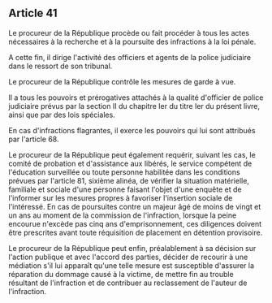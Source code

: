 Article 41
----
Le procureur de la République procède ou fait procéder à tous les actes
nécessaires à la recherche et à la poursuite des infractions à la loi pénale.

A cette fin, il dirige l'activité des officiers et agents de la police
judiciaire dans le ressort de son tribunal.

Le procureur de la République contrôle les mesures de garde à vue.

Il a tous les pouvoirs et prérogatives attachés à la qualité d'officier de
police judiciaire prévus par la section II du chapitre Ier du titre Ier du
présent livre, ainsi que par des lois spéciales.

En cas d'infractions flagrantes, il exerce les pouvoirs qui lui sont attribués
par l'article 68.

Le procureur de la République peut également requérir, suivant les cas, le
comité de probation et d'assistance aux libérés, le service compétent de
l'éducation surveillée ou toute personne habilitée dans les conditions prévues
par l'article 81, sixième alinéa, de vérifier la situation matérielle, familiale
et sociale d'une personne faisant l'objet d'une enquête et de l'informer sur les
mesures propres à favoriser l'insertion sociale de l'intéressé. En cas de
poursuites contre un majeur âgé de moins de vingt et un ans au moment de la
commission de l'infraction, lorsque la peine encourue n'excède pas cinq ans
d'emprisonnement, ces diligences doivent être prescrites avant toute réquisition
de placement en détention provisoire.

Le procureur de la République peut enfin, préalablement à sa décision sur
l'action publique et avec l'accord des parties, décider de recourir à une
médiation s'il lui apparaît qu'une telle mesure est susceptible d'assurer la
réparation du dommage causé à la victime, de mettre fin au trouble résultant de
l'infraction et de contribuer au reclassement de l'auteur de l'infraction.
